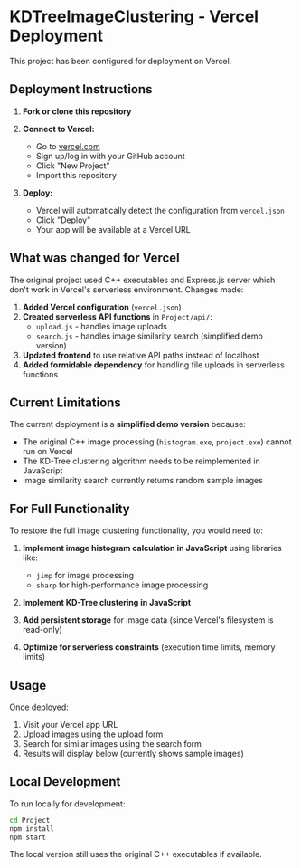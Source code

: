 # KDTreeImageClustering - Vercel Deployment

This project has been configured for deployment on Vercel. 

## Deployment Instructions

1. **Fork or clone this repository**
2. **Connect to Vercel:**
   - Go to [vercel.com](https://vercel.com)
   - Sign up/log in with your GitHub account
   - Click "New Project"
   - Import this repository

3. **Deploy:**
   - Vercel will automatically detect the configuration from `vercel.json`
   - Click "Deploy"
   - Your app will be available at a Vercel URL

## What was changed for Vercel

The original project used C++ executables and Express.js server which don't work in Vercel's serverless environment. Changes made:

1. **Added Vercel configuration** (`vercel.json`)
2. **Created serverless API functions** in `Project/api/`:
   - `upload.js` - handles image uploads
   - `search.js` - handles image similarity search (simplified demo version)
3. **Updated frontend** to use relative API paths instead of localhost
4. **Added formidable dependency** for handling file uploads in serverless functions

## Current Limitations

The current deployment is a **simplified demo version** because:

- The original C++ image processing (`histogram.exe`, `project.exe`) cannot run on Vercel
- The KD-Tree clustering algorithm needs to be reimplemented in JavaScript
- Image similarity search currently returns random sample images

## For Full Functionality

To restore the full image clustering functionality, you would need to:

1. **Implement image histogram calculation in JavaScript** using libraries like:
   - `jimp` for image processing
   - `sharp` for high-performance image processing

2. **Implement KD-Tree clustering in JavaScript**

3. **Add persistent storage** for image data (since Vercel's filesystem is read-only)

4. **Optimize for serverless constraints** (execution time limits, memory limits)

## Usage

Once deployed:
1. Visit your Vercel app URL
2. Upload images using the upload form
3. Search for similar images using the search form
4. Results will display below (currently shows sample images)

## Local Development

To run locally for development:
```bash
cd Project
npm install
npm start
```

The local version still uses the original C++ executables if available.